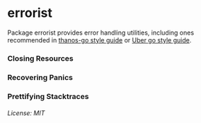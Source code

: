 errorist
============

Package errorist provides error handling utilities, including ones recommended in [thanos-go style guide]()
or [Uber go style guide]().

### Closing Resources

### Recovering Panics

### Prettifying Stacktraces


###### License: MIT
